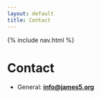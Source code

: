 ```yaml
---
layout: default
title: Contact
---
```


{% include nav.html %}


# Contact
- General: **info@james5.org**
